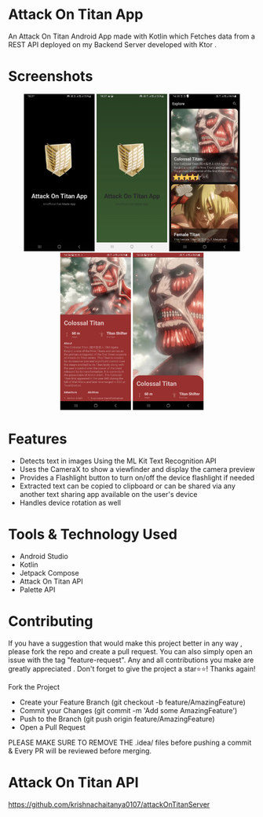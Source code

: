 # Attack On Titan App
An Attack On Titan Android App made with Kotlin which Fetches data from a REST API deployed on my Backend Server developed with Ktor .

# Screenshots
<p align="center">
  <img src="./docs/screenshots/Splash Dark.jpg" alt="Splash Screen Dark" width="144" height="320" margin="30">
  <img src="./docs/screenshots/Splash light.jpg" alt="Splash Screen Light" width="144" height="320" margin="30">
  <img src="./docs/screenshots/Home Screen.jpg" alt="Home Screen" width="144" height="320" margin="30">
  <img src="./docs/screenshots/Details Screen.jpg" alt="Details Screen" width="144" height="320" margin="30">
  <img src="./docs/screenshots/Details Screen shrink.jpg" alt="Details Screen shrink" width="144" height="320" margin="30">
</p>

# Features

- Detects text in images Using the ML Kit Text Recognition API
- Uses the CameraX to show a viewfinder and display the camera preview 
- Provides a Flashlight button to turn on/off the device flashlight if needed
- Extracted text can be copied to clipboard or can be shared via any another text sharing app available on the user's device
- Handles device rotation as well 

# Tools & Technology Used

- Android Studio
- Kotlin
- Jetpack Compose
- Attack On Titan API
- Palette API

# Contributing

If you have a suggestion that would make this project better in any way , please fork the repo and create a pull request.
You can also simply open an issue with the tag "feature-request". Any and all contributions you make are greatly appreciated . 
Don't forget to give the project a star⭐⭐! Thanks again!

Fork the Project
- Create your Feature Branch (git checkout -b feature/AmazingFeature)
- Commit your Changes (git commit -m 'Add some AmazingFeature')
- Push to the Branch (git push origin feature/AmazingFeature)
- Open a Pull Request

PLEASE MAKE SURE TO REMOVE THE .idea/ files before pushing a commit & Every PR will be reviewed before merging.


# Attack On Titan API

https://github.com/krishnachaitanya0107/attackOnTitanServer
